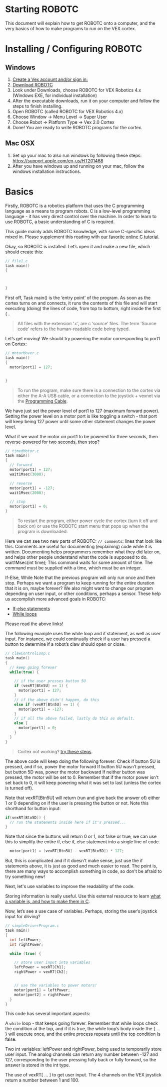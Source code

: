 # Starting ROBOTC

This document will explain how to get ROBOTC onto a computer, and the very basics of how to make programs to run on the VEX cortex.

# Installing / Configuring ROBOTC


## Windows
1. [Create a Vex account and/or sign in:](https://www.vexrobotics.com/customer/account/login/)
2. [Download ROBOTC](https://www.vexrobotics.com/downloadable/customer/products/)
3. Look under Downloads, choose ROBOTC for VEX Robotics 4.x (Windows EXE, for individual installation)
4. After the executable downloads, run it on your computer and follow the steps to finish installing.
5. Open ROBOTC (called ROBOTC for VEX Robotics 4.x)
6. Choose  Window -> Menu Level -> Super User
7. Choose  Robot -> Platform Type -> Vex 2.0 Cortex
8. Done! You are ready to write ROBOTC  programs for the cortex.

## Mac OSX
1. Set up your mac to also run windows by following these steps: https://support.apple.com/en-us/HT201468
2. After you have windows up and running on your mac, follow the windows installation instructions.



# Basics
Firstly, ROBOTC is a robotics platform that uses the C programming language as a means to program robots.
C is a low-level programming language - it has very direct control over the machine.
In order to learn to use ROBOTC, a basic understanding of C is required.

This guide mainly adds ROBOTC knowledge, with some C-specific ideas mixed in. Please supplement this reading with [our favorite online C tutorial](https://www.tutorialspoint.com/cprogramming/c_program_structure.htm).

Okay, so ROBOTC is installed. Let’s open it and make a new file, which should create this:

``` c
// file1.c
task main()
{



}
```

First off, Task main() is the ‘entry point’ of the program. As soon as the cortex turns on and connects, it runs the contents of this file and will start executing (doing) the lines of code, from top to bottom, right inside the first { .

> All files with the extension ‘.c’, are c ‘source’ files. The term 'Source code' refers to the human-readable code being typed.

Let’s get moving! We should try powering the motor corresponding to port1 on Cortex:

``` c
// motorMover.c
task main()
{
  motor[port1] = 127;


}
```

> To run the program, make sure there is a connection to the cortex via either the A-A USB cable, or a connection to the joystick + vexnet via the [Programming Cable](https://www.vexrobotics.com/276-2186.html).

We have just set the power level of port1 to 127 (maximum forward power). Setting the power level on a motor port is like toggling a switch - that port will keep being 127 power until some other statement changes the power level.

What if we want the motor on port1 to be powered for three seconds, then reverse-powered for two seconds, then stop?

``` c
// timedMotor.c
task main()
{
  // forward
  motor[port1] = 127;
  wait1Msec(3000);

  // reverse
  motor[port1] = -127;
  wait1Msec(2000);

  // stop
  motor[port1] = 0;
}
```

> To restart the program, either power cycle the cortex (turn it off and back on) or use the ROBOTC start menu that pops up when the program is downloaded.

Here we can see two new parts of ROBOTC:
`// comments`: lines that look like this. Comments are useful for documenting (explaining) code while it is written. Documenting helps programmers remember what they did later on, and helps other people understand what the code is supposed to do.
wait1Msec(int time); This command waits for some amount of time. The command must be supplied with a time, which must be an integer.

If-Else, While
Note that the previous program will only run once and then stop. Perhaps we want a program to keep running for the entire duration that it is on, maybe forever? We also might want to change our program depending on user input, or other conditions, perhaps a sensor. These help us accomplish more advanced goals in ROBOTC:
- [If-else statements](https://www.tutorialspoint.com/cprogramming/if_else_statement_in_c.htm)
- [While loops](https://www.tutorialspoint.com/cprogramming/c_while_loop.htm)

Please read the above links!

The following example uses the while loop and if statement, as well as user input. For instance, we could continually check if a user has pressed a button to determine if a robot’s claw should open or close.

``` c
// clawControlLoop.c
task main()
{
  // keep going forever
  while(true) {

    // if the user presses button 5U
    if (vexRT[Btn5U] == 1) {
      motor[port1] = 127;
    }
    // if the above didn't happen, do this
    else if (vexRT[Btn5U] == 1) {
      motor[port1] = -127;
    }
    // if all the above failed, lastly do this as default.
    else {
      motor[port1] = 0;
    }
  }
}
```
 > Cortex not working? [try these steps](https://www.roboticseducation.org/documents/2013/06/vex-robot-troubleshooting-flowchart.pdf).

The above code will keep doing the following forever:
Check if button 5U is pressed, and if so, power the motor forward
If button 5U wasn’t pressed, but button 5D was, power the motor backward
If neither button was pressed, the motor will be set to 0.
Remember that if the motor power isn't set back to 0, it will keep powering what it was set to last (unless the cortex is turned off).

Note that vexRT[Btn5U] will return (run and give back the answer of) either 1 or 0 depending on if the user is pressing the button or not. Note this shorthand for button input:

``` c
if(vexRT[Btn5D]) {
  // run the statements inside here if it's pressed...
}
```

Note that since the buttons will return 0 or 1, not false or true, we can use this to simplify the entire if, else if, else statement into a single line of code.

``` c
  motor[port1] = (vexRT[Btn5U] - vexRT[Btn5D]) * 127;
```
But, this is complicated and if it doesn't make sense, just use the if statements above, it is just as good and much easier to read. The point is, there are many ways to accomplish something in code, so don't be afraid to try something new!


Next, let's use variables to improve the readability of the code.

Storing information is really useful. Use this external resource to learn [what a variable is, and how to make them in C](https://www.tutorialspoint.com/cprogramming/c_variables.htm).

Now, let’s see a use case of variables. Perhaps, storing the user’s joystick input for driving?

``` c
// simpleDriverProgram.c
task main()
{
  int leftPower;
  int rightPower;

  while (true) {

    // store user input into variables
    leftPower = vexRT[Ch1];
    rightPower = vexRT[Ch2];


    // use the variables to power motors!
    motor[port1] = leftPower;
    motor[port2] = rightPower;
  }
}
```

This code has several important aspects:

A `while` loop - that keeps going forever. Remember that while loops check the condition at the top, and if it is true, the while loop’s body inside the { ... } will execute once, and the entire process repeats until the top condition is false.

Two int variables: leftPower and rightPower, being used to temporarily store user input. The analog channels can return any number between -127 and 127, corresponding to the user pressing fully back or fully forward, so the answer is stored in the int type.

The use of vexRT[ ... ] to get user input. The 4 channels on the VEX joystick return a number between 1 and 100.
